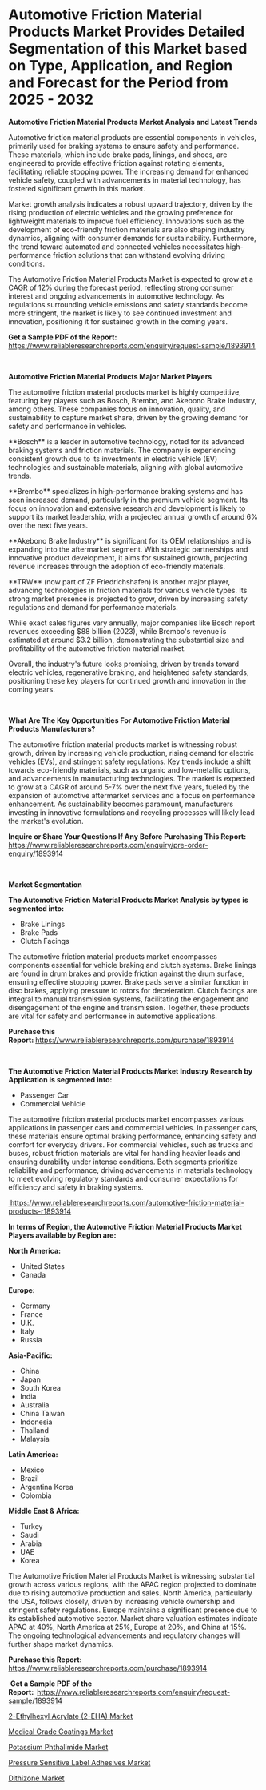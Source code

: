<p><h1>Automotive Friction Material Products Market Provides Detailed Segmentation of this Market based on Type, Application, and Region and Forecast for the Period from 2025 - 2032</h1></p><p><strong>Automotive Friction Material Products Market Analysis and Latest Trends</strong></p>
<p><p>Automotive friction material products are essential components in vehicles, primarily used for braking systems to ensure safety and performance. These materials, which include brake pads, linings, and shoes, are engineered to provide effective friction against rotating elements, facilitating reliable stopping power. The increasing demand for enhanced vehicle safety, coupled with advancements in material technology, has fostered significant growth in this market.</p><p>Market growth analysis indicates a robust upward trajectory, driven by the rising production of electric vehicles and the growing preference for lightweight materials to improve fuel efficiency. Innovations such as the development of eco-friendly friction materials are also shaping industry dynamics, aligning with consumer demands for sustainability. Furthermore, the trend toward automated and connected vehicles necessitates high-performance friction solutions that can withstand evolving driving conditions.</p><p>The Automotive Friction Material Products Market is expected to grow at a CAGR of 12% during the forecast period, reflecting strong consumer interest and ongoing advancements in automotive technology. As regulations surrounding vehicle emissions and safety standards become more stringent, the market is likely to see continued investment and innovation, positioning it for sustained growth in the coming years.</p></p>
<p><strong>Get a Sample PDF of the Report:&nbsp;</strong> <a href="https://www.reliableresearchreports.com/enquiry/request-sample/1893914?utm_campaign=12&utm_medium=2&utm_source=Github&utm_content=ia&utm_term=30012025&utm_id=automotive-friction-material-products">https://www.reliableresearchreports.com/enquiry/request-sample/1893914</a></p>
<p>&nbsp;</p>
<p><strong>Automotive Friction Material Products Major Market Players</strong></p>
<p><p>The automotive friction material products market is highly competitive, featuring key players such as Bosch, Brembo, and Akebono Brake Industry, among others. These companies focus on innovation, quality, and sustainability to capture market share, driven by the growing demand for safety and performance in vehicles.</p><p>**Bosch** is a leader in automotive technology, noted for its advanced braking systems and friction materials. The company is experiencing consistent growth due to its investments in electric vehicle (EV) technologies and sustainable materials, aligning with global automotive trends.</p><p>**Brembo** specializes in high-performance braking systems and has seen increased demand, particularly in the premium vehicle segment. Its focus on innovation and extensive research and development is likely to support its market leadership, with a projected annual growth of around 6% over the next five years.</p><p>**Akebono Brake Industry** is significant for its OEM relationships and is expanding into the aftermarket segment. With strategic partnerships and innovative product development, it aims for sustained growth, projecting revenue increases through the adoption of eco-friendly materials.</p><p>**TRW** (now part of ZF Friedrichshafen) is another major player, advancing technologies in friction materials for various vehicle types. Its strong market presence is projected to grow, driven by increasing safety regulations and demand for performance materials.</p><p>While exact sales figures vary annually, major companies like Bosch report revenues exceeding $88 billion (2023), while Brembo's revenue is estimated at around $3.2 billion, demonstrating the substantial size and profitability of the automotive friction material market. </p><p>Overall, the industry's future looks promising, driven by trends toward electric vehicles, regenerative braking, and heightened safety standards, positioning these key players for continued growth and innovation in the coming years.</p></p>
<p>&nbsp;</p>
<p><strong>What Are The Key Opportunities For Automotive Friction Material Products Manufacturers?</strong></p>
<p><p>The automotive friction material products market is witnessing robust growth, driven by increasing vehicle production, rising demand for electric vehicles (EVs), and stringent safety regulations. Key trends include a shift towards eco-friendly materials, such as organic and low-metallic options, and advancements in manufacturing technologies. The market is expected to grow at a CAGR of around 5-7% over the next five years, fueled by the expansion of automotive aftermarket services and a focus on performance enhancement. As sustainability becomes paramount, manufacturers investing in innovative formulations and recycling processes will likely lead the market's evolution.</p></p>
<p><strong>Inquire or Share Your Questions If Any Before Purchasing This Report:</strong> <a href="https://www.reliableresearchreports.com/enquiry/pre-order-enquiry/1893914?utm_campaign=12&utm_medium=2&utm_source=Github&utm_content=ia&utm_term=30012025&utm_id=automotive-friction-material-products">https://www.reliableresearchreports.com/enquiry/pre-order-enquiry/1893914</a></p>
<p>&nbsp;</p>
<p><strong>Market Segmentation</strong></p>
<p><strong>The Automotive Friction Material Products Market Analysis by types is segmented into:</strong></p>
<p><ul><li>Brake Linings</li><li>Brake Pads</li><li>Clutch Facings</li></ul></p>
<p><p>The automotive friction material products market encompasses components essential for vehicle braking and clutch systems. Brake linings are found in drum brakes and provide friction against the drum surface, ensuring effective stopping power. Brake pads serve a similar function in disc brakes, applying pressure to rotors for deceleration. Clutch facings are integral to manual transmission systems, facilitating the engagement and disengagement of the engine and transmission. Together, these products are vital for safety and performance in automotive applications.</p></p>
<p><strong>Purchase this Report:&nbsp;</strong><a href="https://www.reliableresearchreports.com/purchase/1893914?utm_campaign=12&utm_medium=2&utm_source=Github&utm_content=ia&utm_term=30012025&utm_id=automotive-friction-material-products">https://www.reliableresearchreports.com/purchase/1893914</a></p>
<p>&nbsp;</p>
<p><strong>The Automotive Friction Material Products Market Industry Research by Application is segmented into:</strong></p>
<p><ul><li>Passenger Car</li><li>Commercial Vehicle</li></ul></p>
<p><p>The automotive friction material products market encompasses various applications in passenger cars and commercial vehicles. In passenger cars, these materials ensure optimal braking performance, enhancing safety and comfort for everyday drivers. For commercial vehicles, such as trucks and buses, robust friction materials are vital for handling heavier loads and ensuring durability under intense conditions. Both segments prioritize reliability and performance, driving advancements in materials technology to meet evolving regulatory standards and consumer expectations for efficiency and safety in braking systems.</p></p>
<p><a href="https://www.reliableresearchreports.com/automotive-friction-material-products-r1893914?utm_campaign=12&utm_medium=2&utm_source=Github&utm_content=ia&utm_term=30012025&utm_id=automotive-friction-material-products">&nbsp;https://www.reliableresearchreports.com/automotive-friction-material-products-r1893914</a></p>
<p><strong>In terms of Region, the Automotive Friction Material Products Market Players available by Region are:</strong></p>
<p>
    <p> <strong> North America: </strong>
        <ul>
            <li>United States</li>
            <li>Canada</li>
        </ul>
        </p> 
    <p> <strong> Europe: </strong>
        <ul>
            <li>Germany</li>
            <li>France</li>
            <li>U.K.</li>
            <li>Italy</li>
            <li>Russia</li>
        </ul>
        </p> 
    <p> <strong> Asia-Pacific: </strong>
        <ul>
            <li>China</li>
            <li>Japan</li>
            <li>South Korea</li>
            <li>India</li>
            <li>Australia</li>
            <li>China Taiwan</li>
            <li>Indonesia</li>
            <li>Thailand</li>
            <li>Malaysia</li>
        </ul>
        </p> 
    <p> <strong> Latin America: </strong>
        <ul>
            <li>Mexico</li>
            <li>Brazil</li>
            <li>Argentina Korea</li>
            <li>Colombia</li>
        </ul>
        </p> 
    <p> <strong> Middle East & Africa: </strong>
        <ul>
            <li>Turkey</li>
            <li>Saudi</li>
            <li>Arabia</li>
            <li>UAE</li>
            <li>Korea</li>
        </ul>
    </p>
    </p>
<p><p>The Automotive Friction Material Products Market is witnessing substantial growth across various regions, with the APAC region projected to dominate due to rising automotive production and sales. North America, particularly the USA, follows closely, driven by increasing vehicle ownership and stringent safety regulations. Europe maintains a significant presence due to its established automotive sector. Market share valuation estimates indicate APAC at 40%, North America at 25%, Europe at 20%, and China at 15%. The ongoing technological advancements and regulatory changes will further shape market dynamics.</p></p>
<p><strong>Purchase this Report: </strong><a href="https://www.reliableresearchreports.com/purchase/1893914?utm_campaign=12&utm_medium=2&utm_source=Github&utm_content=ia&utm_term=30012025&utm_id=automotive-friction-material-products">https://www.reliableresearchreports.com/purchase/1893914</a></p>
<p>&nbsp;<strong>Get a Sample PDF of the Report:&nbsp;&nbsp;</strong><a href="https://www.reliableresearchreports.com/enquiry/request-sample/1893914?utm_campaign=12&utm_medium=2&utm_source=Github&utm_content=ia&utm_term=30012025&utm_id=automotive-friction-material-products">https://www.reliableresearchreports.com/enquiry/request-sample/1893914</a></p>
<p><strong></strong></p>
<p><p><a href="https://www.linkedin.com/pulse/influencing-factors-2-ethylhexyl-acrylate-2-eha-market-ytokc?utm_campaign=12&utm_medium=2&utm_source=Github&utm_content=ia&utm_term=30012025&utm_id=automotive-friction-material-products">2-Ethylhexyl Acrylate (2-EHA) Market</a></p><p><a href="https://www.linkedin.com/pulse/medical-grade-coatings-market-size-grow-122-cagr-from-2025-2032-vxsie?utm_campaign=12&utm_medium=2&utm_source=Github&utm_content=ia&utm_term=30012025&utm_id=automotive-friction-material-products">Medical Grade Coatings Market</a></p><p><a href="https://github.com/vitrilaoire/Market-Research-Report-List-1/blob/main/potassium-phthalimide-market.md?utm_campaign=12&utm_medium=2&utm_source=Github&utm_content=ia&utm_term=30012025&utm_id=automotive-friction-material-products">Potassium Phthalimide Market</a></p><p><a href="https://www.linkedin.com/pulse/pressure-sensitive-label-adhesives-market-analysis-witch-tybsf?utm_campaign=12&utm_medium=2&utm_source=Github&utm_content=ia&utm_term=30012025&utm_id=automotive-friction-material-products">Pressure Sensitive Label Adhesives Market</a></p><p><a href="https://github.com/namaqbagels64/Market-Research-Report-List-1/blob/main/dithizone-market.md?utm_campaign=12&utm_medium=2&utm_source=Github&utm_content=ia&utm_term=30012025&utm_id=automotive-friction-material-products">Dithizone Market</a></p></p>